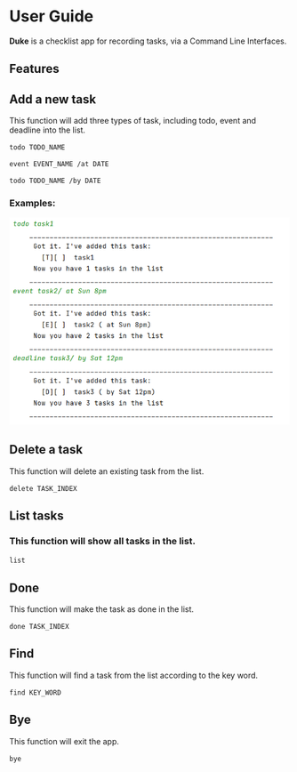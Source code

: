 # User Guide

**Duke** is a checklist app for recording tasks, via a Command Line Interfaces.

## Features 

## Add a new task
 This function will add three types of task, including todo, event and deadline into the list.
```
todo TODO_NAME
```
```
event EVENT_NAME /at DATE
```
```
todo TODO_NAME /by DATE
```
### Examples:
![example](https://github.com/Cuiminjing/ip/blob/master/images/add.png?raw=true)
## Delete a task
 This function will delete an existing task from the list.
```
delete TASK_INDEX
```

## List tasks
### This function will show all tasks in the list.
```
list
```
## Done
 This function will make the task as done in the list.
```
done TASK_INDEX
```

## Find
 This function will find a task from the list according to the key word.
```
find KEY_WORD
```
## Bye
 This function will exit the app.
```
bye
```
